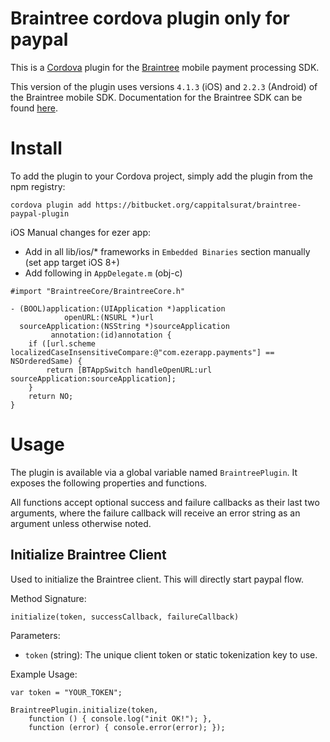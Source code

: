 # Braintree cordova plugin only for paypal

This is a [Cordova](http://cordova.apache.org/) plugin for the [Braintree](https://www.braintreepayments.com/) mobile payment processing SDK.

This version of the plugin uses versions `4.1.3` (iOS) and `2.2.3` (Android) of the Braintree mobile SDK. Documentation for the Braintree SDK can be found [here](https://developers.braintreepayments.com/start/overview).

# Install

To add the plugin to your Cordova project, simply add the plugin from the npm registry:

    cordova plugin add https://bitbucket.org/cappitalsurat/braintree-paypal-plugin

iOS Manual changes for ezer app:

* Add in all lib/ios/* frameworks in `Embedded Binaries` section manually  (set app target iOS 8+)
* Add following in `AppDelegate.m` (obj-c)

```
#import "BraintreeCore/BraintreeCore.h"

- (BOOL)application:(UIApplication *)application
            openURL:(NSURL *)url
  sourceApplication:(NSString *)sourceApplication
         annotation:(id)annotation {
    if ([url.scheme localizedCaseInsensitiveCompare:@"com.ezerapp.payments"] == NSOrderedSame) {
        return [BTAppSwitch handleOpenURL:url sourceApplication:sourceApplication];
    }
    return NO;
}
```
# Usage

The plugin is available via a global variable named `BraintreePlugin`. It exposes the following properties and functions.

All functions accept optional success and failure callbacks as their last two arguments, where the failure callback will receive an error string as an argument unless otherwise noted.

## Initialize Braintree Client ##

Used to initialize the Braintree client. This will directly start paypal flow.

Method Signature:

`initialize(token, successCallback, failureCallback)`

Parameters:

* `token` (string): The unique client token or static tokenization key to use.

Example Usage:

```
var token = "YOUR_TOKEN";

BraintreePlugin.initialize(token,
    function () { console.log("init OK!"); },
    function (error) { console.error(error); });
```